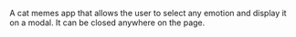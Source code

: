 A cat memes app that allows the user to select any emotion and display it on a modal.
It can be closed anywhere on the page.
